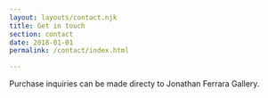 ```yaml
---
layout: layouts/contact.njk
title: Get in touch
section: contact
date: 2018-01-01
permalink: /contact/index.html

---
```


Purchase inquiries can be made directy to Jonathan Ferrara Gallery.


